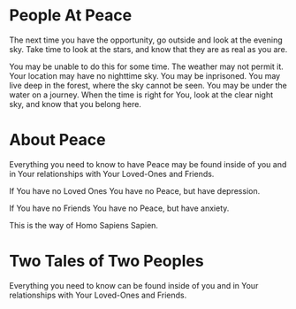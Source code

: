 # People At Peace

The next time you have the opportunity, go outside and look at the evening sky. Take time to look at the stars, and know that they are as real as you are.

You may be unable to do this for some time. 
The weather may not permit it. 
Your location may have no nighttime sky. 
You may be inprisoned. 
You may live deep in the forest, 
where the sky cannot be seen. 
You may be under the water on a journey.
When the time is right for You, 
look at the clear night sky, 
and know that you belong here.

# About Peace

Everything you need to know to have Peace may be found inside of you and 
in Your relationships with Your Loved-Ones and Friends.

If You have no Loved Ones You have no Peace, but have depression.

If You have no Friends You have no Peace, but have anxiety.

This is the way of Homo Sapiens Sapien.

# Two Tales of Two Peoples

Everything you need to know can be found inside of you and 
in Your relationships with Your Loved-Ones and Friends.



